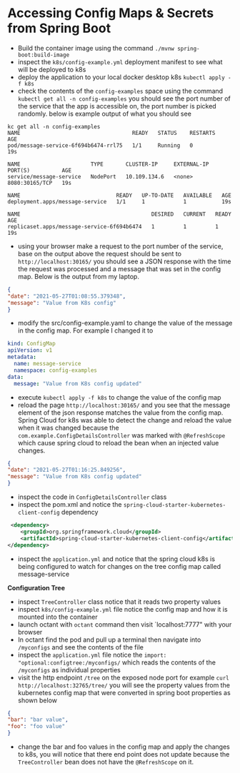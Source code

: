 # Accessing Config Maps & Secrets from Spring Boot

* Build the container image using the command `./mvnw spring-boot:build-image`
* inspect the `k8s/config-example.yml` deployment manifest to see what will be deployed to k8s
* deploy the application to your local docker desktop k8s `kubectl apply -f k8s`
* check the contents of the `config-examples` space using the command `kubectl get all -n config-examples` you should
  see the port number of the service that the app is accessible on, the port number is picked randomly. below is 
  example output of what you should see
 ```text
 kc get all -n config-examples
NAME                                   READY   STATUS    RESTARTS   AGE
pod/message-service-6f694b6474-rrl75   1/1     Running   0          19s

NAME                      TYPE       CLUSTER-IP     EXTERNAL-IP   PORT(S)          AGE
service/message-service   NodePort   10.109.134.6   <none>        8080:30165/TCP   19s

NAME                              READY   UP-TO-DATE   AVAILABLE   AGE
deployment.apps/message-service   1/1     1            1           19s

NAME                                         DESIRED   CURRENT   READY   AGE
replicaset.apps/message-service-6f694b6474   1         1         1       19s
```

* using your browser make a request to the port number of the service, base on the output above 
  the request should be sent to `http://localhost:30165/` you should see a JSON response with the
  time the request was processed and a message that was set in the config map. Below is the output
  from my laptop.
```json
{
"date": "2021-05-27T01:08:55.379348",
"message": "Value from K8s config"
}
```
* modify the src/config-example.yaml to change the value of the message in the config map. For example I changed it 
 to
```yaml
kind: ConfigMap
apiVersion: v1
metadata:
  name: message-service
  namespace: config-examples
data:
  message: "Value from K8s config updated"
```
* execute `kubectl apply -f k8s` to change the value of the config map 
* reload the page `http://localhost:30165/` and you see that the message element of the json response matches the 
  value from the config map. Spring Cloud for k8s was able to detect the change and reload the value when it was 
  changed because the `com.example.ConfigDetailsController` was marked with `@RefreshScope` which cause spring cloud
  to reload the bean when an injected value changes.
```json
{
"date": "2021-05-27T01:16:25.849256",
"message": "Value from K8s config updated"
}
```
* inspect the code in `ConfigDetailsController` class 
* inspect the pom.xml and notice the `spring-cloud-starter-kubernetes-client-config` dependency 
```xml
 <dependency>
    <groupId>org.springframework.cloud</groupId>
    <artifactId>spring-cloud-starter-kubernetes-client-config</artifactId>
</dependency>
```
* inspect the `application.yml` and notice that the spring cloud k8s is being configured to watch for changes 
  on the tree config map called message-service 
  

**Configuration Tree**


* inspect `TreeController` class notice that it reads two property values
* inspect `k8s/config-example.yml` file notice the config map and how it is mounted into the container
* launch octant with `octant` command then visit `localhost:7777" with your browser
* In octant find the pod and pull up a terminal then navigate into `/myconfigs` and see the contents of the file
* inspect the `application.yml` file notice the `import: "optional:configtree:/myconfigs/` which reads the contents of
  the `/myconfigs` as individual properties
* visit the http endpoint `/tree` on the exposed node port for example `curl http://localhost:32765/tree/` you will
  see the property values from the kubernetes config map that were converted in spring boot properties as shown below
 ```json
{
"bar": "bar value",
"foo": "foo value"
}
```
* change the bar and foo values in the config map and apply the changes to k8s, you will notice that there end point 
 does not update because the `TreeController` bean does not have the `@RefreshScope` on it.
  
